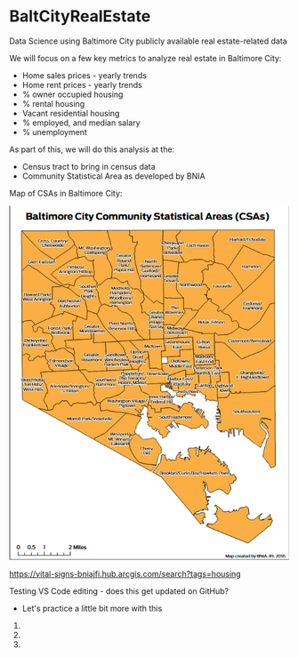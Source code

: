 # BaltCityRealEstate
Data Science using Baltimore City publicly available real estate-related data

We will focus on a few key metrics to analyze real estate in Baltimore City:
* Home sales prices - yearly trends
* Home rent prices - yearly trends
* % owner occupied housing
* % rental housing
* Vacant residential housing
* % employed, and median salary
* % unemployment

As part of this, we will do this analysis at the:
* Census tract to bring in census data
* Community Statistical Area as developed by BNIA

Map of CSAs in Baltimore City:

![BNIA_csa_map](bnia_csa_map.png)

https://vital-signs-bniajfi.hub.arcgis.com/search?tags=housing

Testing VS Code editing - does this get updated on GitHub?

* Let's practice a little bit more with this
1. 
2. 
3. 